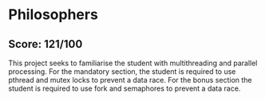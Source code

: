 # Philosophers

## Score: 121/100

This project seeks to familiarise the student with multithreading and parallel processing.
For the mandatory section, the student is required to use pthread and mutex locks to prevent a data race.
For the bonus section the student is required to use fork and semaphores to prevent a data race.
